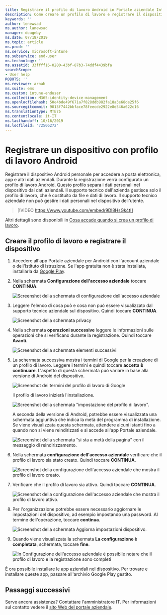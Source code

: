 ```yaml
---
title: Registrare il profilo di lavoro Android in Portale aziendale Intune | Microsoft Docs
description: Come creare un profilo di lavoro e registrare il dispositivo in Portale aziendale Intune.
keywords: ''
author: lenewsad
ms.author: lanewsad
manager: dougeby
ms.date: 07/18/2019
ms.topic: article
ms.prod: ''
ms.service: microsoft-intune
ms.subservice: end-user
ms.technology: ''
ms.assetid: 33ffff16-0280-43bf-87b3-74ddf4439bfa
searchScope:
- User help
ROBOTS: ''
ms.reviewer: arnab
ms.suite: ems
ms.custom: intune-enduser
ms.collection: M365-identity-device-management
ms.openlocfilehash: 50e4bde49f671a7f828ddb982fa18a3e68de25f6
ms.sourcegitcommit: 9013f7442bbface78feecde2922e8e546a622c16
ms.translationtype: MTE75
ms.contentlocale: it-IT
ms.lasthandoff: 10/16/2019
ms.locfileid: "72506272"
---
```

# <a name="enroll-device-with-android-work-profile"></a>Registrare un dispositivo con profilo di lavoro Android

Registrare il dispositivo Android personale per accedere a posta elettronica, app e altri dati aziendali. Durante la registrazione verrà configurato un profilo di lavoro Android. Questo profilo separa i dati personali nel dispositivo dai dati aziendali. Il supporto tecnico dell'azienda gestisce solo il profilo di lavoro, che è costituito da file e dati di lavoro. Il supporto tecnico aziendale non può gestire i dati personali nel dispositivo dell'utente.
</br>
> [!VIDEO https://www.youtube.com/embed/9Dl8HsGk4tI]

Altri dettagli sono disponibili in [Cosa accade quando si crea un profilo di lavoro](what-happens-when-you-create-a-work-profile-android.md).

## <a name="create-work-profile-and-enroll-device"></a>Creare il profilo di lavoro e registrare il dispositivo

1. Accedere all'app Portale aziendale per Android con l'account aziendale o dell'Istituto di istruzione. Se l'app gratuita non è stata installata, installarla da [Google Play](https://play.google.com/store/apps/details?id=com.microsoft.windowsintune.companyportal).  

2. Nella schermata **Configurazione dell'accesso aziendale** toccare **CONTINUA**.  

    ![Screenshot della schermata di configurazione dell'accesso aziendale](./media/android-wp-02-1908.png)  

3. Leggere l'elenco di cosa può e cosa non può essere visualizzato dal supporto tecnico aziendale sul dispositivo. Quindi toccare **CONTINUA**.   

    ![Screenshot della schermata privacy](./media/android-wp-03-1908.png)  

4. Nella schermata **operazioni successive** leggere le informazioni sulle operazioni che si verificano durante la registrazione. Quindi toccare **Avanti**.  

    ![Screenshot della schermata elementi successivi](./media/android-wp-04-1908.png)

5. La schermata successiva mostra i termini di Google per la creazione di un profilo di lavoro. Leggere i termini e quindi toccare **accetta &AMP; continuare**. L'aspetto di questa schermata può variare in base alla versione di Android del dispositivo. 

    ![Screenshot dei termini del profilo di lavoro di Google](./media/android-wp-05-1908.png)  

    Il profilo di lavoro inizierà l'installazione. 

     ![Screenshot della schermata "impostazione del profilo di lavoro".](./media/android-wp-05a-1908.png) 

     A seconda della versione di Android, potrebbe essere visualizzata una schermata aggiuntiva che indica la metà del programma di installazione. Se viene visualizzata questa schermata, attendere alcuni istanti fino a quando non si viene reindirizzati e si accede all'app Portale aziendale.  

     ![Screenshot della schermata "si sta a metà della pagina" con il messaggio di reindirizzamento.](./media/android-wp-05b-1908.png) 

6. Nella schermata **configurazione dell'accesso aziendale** verificare che il profilo di lavoro sia stato creato. Quindi toccare **CONTINUA**.  

    ![Screenshot della configurazione dell'accesso aziendale che mostra il profilo di lavoro creato.](./media/android-wp-06-1908.png)  

7. Verificare che il profilo di lavoro sia attivo. Quindi toccare **CONTINUA**. 

    ![Screenshot della configurazione dell'accesso aziendale che mostra il profilo di lavoro attivo.](./media/android-wp-07-1908.png)  

8. Per l'organizzazione potrebbe essere necessario aggiornare le impostazioni del dispositivo, ad esempio impostando una password. Al termine dell'operazione, toccare **continua**.  

    ![Screenshot della schermata Aggiorna impostazioni dispositivo.](./media/android-wp-08-1908.png) 

9. Quando viene visualizzata la schermata **La configurazione è completata**, schermata, toccare **fine**.  

    ![In Configurazione dell'accesso aziendale è possibile notare che il profilo di lavoro e la registrazione sono completi](./media/android-wp-09-1908.png)  


È ora possibile installare le app aziendali nel dispositivo. Per trovare e installare queste app, passare all'archivio Google Play gestito. 

## <a name="next-steps"></a>Passaggi successivi  

Serve ancora assistenza? Contattare l'amministratore IT. Per informazioni sul contatto vedere il [sito Web del portale aziendale](https://go.microsoft.com/fwlink/?linkid=2010980).
